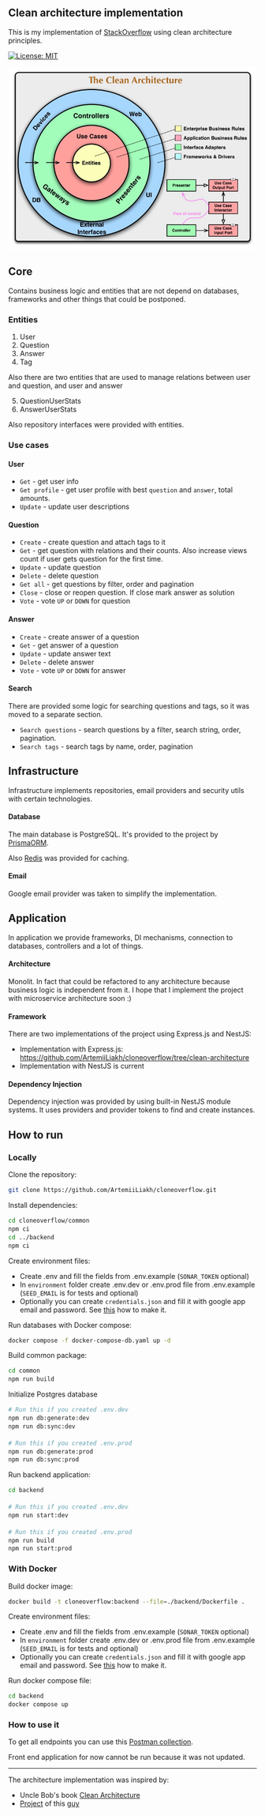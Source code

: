 ## Clean architecture implementation

This is my implementation of [StackOverflow](https://stackoverflow.com/) using clean architecture principles.

[![License: MIT](https://img.shields.io/badge/License-MIT-brightgreen.svg)](./LICENSE)

![](./assets/image.png)

## Core
Contains business logic and entities that are not depend on databases, frameworks and other things that could be postponed.

### Entities
1. User
2. Question
3. Answer
4. Tag

Also there are two entities that are used to manage relations between user and question, and user and answer

5. QuestionUserStats
6. AnswerUserStats

Also repository interfaces were provided with entities.

### Use cases
#### User
- `Get` - get user info
- `Get profile` - get user profile with best `question` and `answer`, total amounts.
- `Update` - update user descriptions

#### Question
- `Create` - create question and attach tags to it
- `Get` - get question with relations and their counts. Also increase views count if user gets question for the first time.
- `Update` - update question
- `Delete` - delete question
- `Get all` - get questions by filter, order and pagination
- `Close` - close or reopen question. If close mark answer as solution
- `Vote` - vote `UP` or `DOWN` for question

#### Answer
- `Create` - create answer of a question
- `Get` - get answer of a question
- `Update` - update answer text
- `Delete` - delete answer
- `Vote` - vote `UP` or `DOWN` for answer

#### Search
There are provided some logic for searching questions and tags, so it was moved to a separate section.

- `Search questions` - search questions by a filter, search string, order, pagination.
- `Search tags` - search tags by name, order, pagination

## Infrastructure
Infrastructure implements repositories, email providers and security utils with certain technologies.

#### Database
The main database is PostgreSQL. It's provided to the project by [PrismaORM](https://www.prisma.io).

Also [Redis](https://redis.io/) was provided for caching.

#### Email
Google email provider was taken to simplify the implementation. 

## Application
In application we provide frameworks, DI mechanisms, connection to databases, controllers and a lot of things.

#### Architecture
Monolit. In fact that could be refactored to any architecture because business logic is independent from it. 
I hope that I implement the project with microservice architecture soon :)

#### Framework
There are two implementations of the project using Express.js and NestJS:
- Implementation with Express.js: https://github.com/ArtemiiLiakh/cloneoverflow/tree/clean-architecture
- Implementation with NestJS is current

#### Dependency Injection
Dependency injection was provided by using built-in NestJS module systems. It uses providers and provider tokens to find and create instances.

## How to run
### Locally

Clone the repository:
```sh
git clone https://github.com/ArtemiiLiakh/cloneoverflow.git
```

Install dependencies:
```sh
cd cloneoverflow/common
npm ci
cd ../backend
npm ci
```

Create environment files:
- Create .env and fill the fields from .env.example (`SONAR_TOKEN` optional)
- In `environment` folder create .env.dev or .env.prod file from .env.example (`SEED_EMAIL` is for tests and optional)
- Optionally you can create `credentials.json` and fill it with google app email and password. See [this](https://support.google.com/accounts/answer/185833?hl=en) how to make it.


Run databases with Docker compose:
```sh
docker compose -f docker-compose-db.yaml up -d
```

Build common package:
```sh
cd common
npm run build
```

Initialize Postgres database
```sh
# Run this if you created .env.dev 
npm run db:generate:dev
npm run db:sync:dev

# Run this if you created .env.prod
npm run db:generate:prod
npm run db:sync:prod
```

Run backend application:
```sh
cd backend

# Run this if you created .env.dev 
npm run start:dev

# Run this if you created .env.prod
npm run build
npm run start:prod
```

### With Docker
Build docker image:
```sh
docker build -t cloneoverflow:backend --file=./backend/Dockerfile .
```

Create environment files:
- Create .env and fill the fields from .env.example (`SONAR_TOKEN` optional)
- In `environment` folder create .env.dev or .env.prod file from .env.example (`SEED_EMAIL` is for tests and optional)
- Optionally you can create `credentials.json` and fill it with google app email and password. See [this](https://support.google.com/accounts/answer/185833?hl=en) how to make it.

Run docker compose file:
```sh
cd backend
docker compose up
```

### How to use it
To get all endpoints you can use this [Postman collection](https://winter-trinity-553944.postman.co/workspace/CloneOverflow-workspace~a78f53ae-50f2-4ab0-a1ac-02565d590766/collection/25951487-7b48bd6a-cffb-495e-b960-13e1694c3bcb?action=share&creator=25951487&active-environment=25951487-032bdc1f-8d06-4537-a267-53bcc8d9bf75). 

Front end application for now cannot be run because it was not updated.

---

The architecture implementation was inspired by:
- Uncle Bob's book [Clean Architecture](https://www.amazon.com/Clean-Architecture-Craftsmans-Software-Structure/dp/0134494164)
- [Project](https://github.com/pvarentsov/typescript-clean-architecture/tree/master) of this [guy](https://github.com/pvarentsov)
